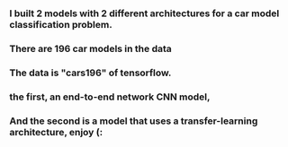 ### I built 2 models with 2 different architectures for a car model classification problem.
### There are 196 car models in the data
### The data is "cars196" of tensorflow.
### the first, an end-to-end network CNN model,
### And the second is a model that uses a transfer-learning architecture, enjoy (:
